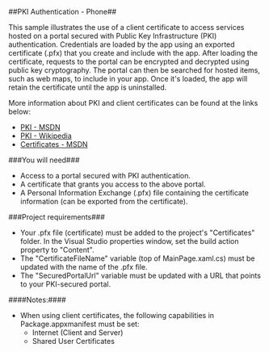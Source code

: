 ##PKI Authentication - Phone##

This sample illustrates the use of a client certificate to access services hosted on a portal secured with Public Key Infrastructure (PKI) authentication.
Credentials are loaded by the app using an exported certificate (.pfx) that you create and include with the app. After loading the certificate, requests
to the portal can be encrypted and decrypted using public key cryptography. The portal can then be searched for hosted items, such as web maps, to include
in your app. Once it's loaded, the app will retain the certificate until the app is uninstalled.     
     
More information about PKI and client certificates can be found at the links below:
 - [PKI - MSDN](https://msdn.microsoft.com/en-us/library/windows/desktop/bb427432(v=vs.85).aspx)
 - [PKI - Wikipedia](https://en.wikipedia.org/wiki/Public_key_infrastructure)
 - [Certificates - MSDN](https://msdn.microsoft.com/en-us/library/windows/desktop/bb540819(v=vs.85).aspx)

###You will need###
 - Access to a portal secured with PKI authentication.
 - A certificate that grants you access to the above portal.
 - A Personal Information Exchange (.pfx) file containing the certificate information (can be exported from the certificate).

###Project requirements###
 - Your .pfx file (certificate) must be added to the project's "Certificates" folder. In the Visual Studio properties window, set the build action property to "Content".
 - The "CertificateFileName" variable (top of MainPage.xaml.cs) must be updated with the name of the .pfx file.
 - The "SecuredPortalUrl" variable must be updated with a URL that points to your PKI-secured portal.

####Notes:####
 - When using client certificates, the following capabilities in Package.appxmanifest must be set:
    - Internet (Client and Server)
    - Shared User Certificates
